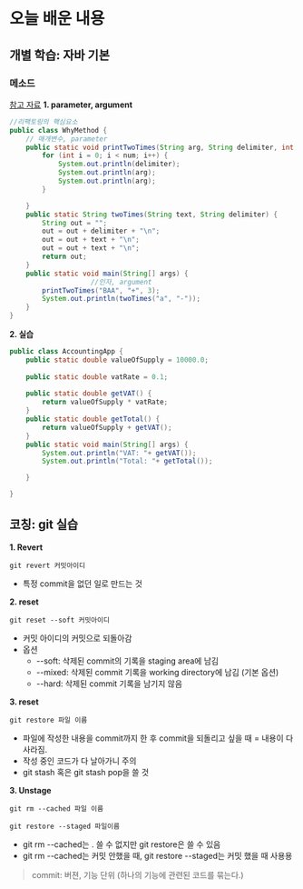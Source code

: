 # 오늘 배운 내용
## 개별 학습: 자바 기본
### 메소드
[참고 자료](opentutorials.org/course/4024)
**1. parameter, argument**

```java
//리팩토링의 핵심요소
public class WhyMethod {
    // 매개변수, parameter
    public static void printTwoTimes(String arg, String delimiter, int num) {
        for (int i = 0; i < num; i++) {
            System.out.println(delimiter);
            System.out.println(arg);
            System.out.println(arg);
        }

    }
    public static String twoTimes(String text, String delimiter) {
        String out = "";
        out = out + delimiter + "\n";
        out = out + text + "\n";
        out = out + text + "\n";
        return out;
    }
    public static void main(String[] args) {
                    //인자, argument
        printTwoTimes("BAA", "+", 3);
        System.out.println(twoTimes("a", "-"));
    }
}
```
    
**2. 실습**
```java
public class AccountingApp {
	public static double valueOfSupply = 10000.0;
	
	public static double vatRate = 0.1;
	
	public static double getVAT() {
		return valueOfSupply * vatRate;
	}
	public static double getTotal() {
		return valueOfSupply + getVAT();
	}
	public static void main(String[] args) {
		System.out.println("VAT: "+ getVAT());
		System.out.println("Total: "+ getTotal());

	}

}
```
## 코칭: git 실습

**1. Revert**
```
git revert 커밋아이디
```
- 특정 commit을 없던 일로 만드는 것

**2. reset**
```
git reset --soft 커밋아이디
```
- 커밋 아이디의 커밋으로 되돌아감
- 옵션
    - --soft: 삭제된 commit의 기록을 staging area에 남김
    - --mixed: 삭제된 commit 기록을 working directory에 남김 (기본 옵션)
    - --hard: 삭제된 commit 기록을 남기지 않음

**3. reset**
```
git restore 파일 이름
```
- 파일에 작성한 내용을 commit까지 한 후 commit을 되돌리고 싶을 때 = 내용이 다 사라짐.
- 작성 중인 코드가 다 날아가니 주의
- git stash 혹은 git stash pop을 쓸 것

**3. Unstage**
```
git rm --cached 파일 이름

git restore --staged 파일이름
```
- git rm --cached는 . 쓸 수 없지만 git restore은 쓸 수 있음
- git rm --cached는 커밋 안했을 때, git restore --staged는 커밋 했을 때 사용용

>  commit: 버젼, 기능 단위 (하나의 기능에 관련된 코드를 묶는다.)


